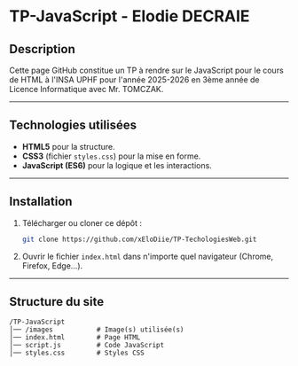 # TP-JavaScript - Elodie DECRAIE

## Description
Cette page GitHub constitue un TP à rendre sur le JavaScript pour le cours de HTML à l'INSA UPHF pour l'année 2025-2026 en 3ème année de Licence Informatique avec Mr. TOMCZAK.

---

## Technologies utilisées
- **HTML5** pour la structure.  
- **CSS3** (fichier `styles.css`) pour la mise en forme.  
- **JavaScript (ES6)** pour la logique et les interactions.  

---

## Installation
1. Télécharger ou cloner ce dépôt :  
   ```bash
   git clone https://github.com/xEloDiie/TP-TechologiesWeb.git

2. Ouvrir le fichier `index.html` dans n'importe quel navigateur (Chrome, Firefox, Edge…).

---

## Structure du site

```
/TP-JavaScript
│── /images           # Image(s) utilisée(s)
│── index.html        # Page HTML
│── script.js         # Code JavaScript
│── styles.css        # Styles CSS
